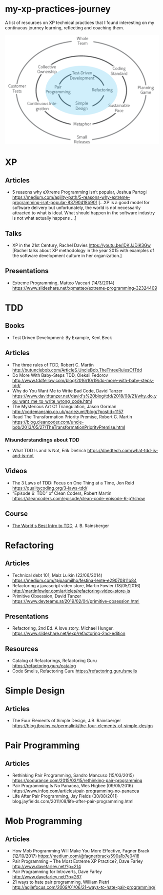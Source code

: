 # my-xp-practices-journey
A list of resources on XP technical practices that I found interesting on my continuous journey learning, reflecting and coaching them.

![XP core technical practices](images/xp_core_technical_practices.png)

# XP

## Articles
- 5 reasons why eXtreme Programming isn’t popular, Joshua Partogi https://medium.com/agility-path/5-reasons-why-extreme-programming-isnt-popular-83790418b901 [...XP is a good model for software delivery but unfortunately, the world is not necessarily attracted to what is ideal. What should happen in the software industry is not what actually happens ...]

## Talks
- XP in the 21st Century, Rachel Davies https://youtu.be/IDKJJDiK3Gw [Rachel talks about XP methodology in the year 2015 with examples of the software development culture in her organization.]

## Presentations
- Extreme Programming, Matteo Vaccari (14/3/2014) https://www.slideshare.net/xpmatteo/extreme-programming-32324409


# TDD

## Books
- Test Driven Development: By Example, Kent Beck

## Articles
- The three rules of TDD, Robert C. Martin http://butunclebob.com/ArticleS.UncleBob.TheThreeRulesOfTdd
- Do More With Baby-Steps TDD, Oleksii Fedorov http://www.tddfellow.com/blog/2016/10/19/do-more-with-baby-steps-tdd/
- Why do You Want Me to Write Bad Code, David Tanzer https://www.davidtanzer.net/david's%20blog/tdd/2018/08/21/why_do_you_want_me_to_write_wrong_code.html
- The Mysterious Art Of Triangulation, Jason Gorman http://codemanship.co.uk/parlezuml/blog/?postid=1157
- Read The Transformation Priority Premise, Robert C. Martin https://blog.cleancoder.com/uncle-bob/2013/05/27/TheTransformationPriorityPremise.html

### Misunderstandings about TDD
- What TDD Is and Is Not, Erik Dietrich https://daedtech.com/what-tdd-is-and-is-not

## Videos
- The 3 Laws of TDD: Focus on One Thing at a Time, Jon Reid https://qualitycoding.org/3-laws-tdd/
- “Episode 6: TDD” of Clean Coders, Robert Martin https://cleancoders.com/episode/clean-code-episode-6-p1/show

## Course
- [The World's Best Intro to TDD](https://www.jbrains.ca/training/the-worlds-best-introduction-to-test-driven-development), J. B. Rainsberger

# Refactoring

## Articles
- Technical debt 101, Maiz Lulkin (22/06/2014) https://medium.com/@joaomilho/festina-lente-e29070811b84
- Refactoring a javascript video store, Martin Fowler (18/05/2016) http://martinfowler.com/articles/refactoring-video-store-js
- Primitive Obsession, David Tanzer https://www.devteams.at/2019/02/04/primitive-obsession.html

## Presentations
- Refactoring, 2nd Ed. A love story. Michael Hunger. https://www.slideshare.net/jexp/refactoring-2nd-edition

## Resources
- Catalog of Refactorings, Refactoring Guru https://refactoring.guru/catalog
- Code Smells, Refactoring Guru https://refactoring.guru/smells


# Simple Design

## Articles
- The Four Elements of Simple Design, J.B. Rainsberger https://blog.jbrains.ca/permalink/the-four-elements-of-simple-design


# Pair Programming

## Articles
- Rethinking Pair Programming, Sandro Mancuso (15/03/2015) https://codurance.com/2015/03/15/rethinking-pair-programming
- Pair Programming Is No Panacea, Wes Higbee (09/05/2016) https://www.infoq.com/articles/pair-programming-no-panacea
- Life After Pair Programming, Jay Fields (30/08/2011)  blog.jayfields.com/2011/08/life-after-pair-programming.html

# Mob Programming

## Articles
- How Mob Programming Will Make You More Effective, Fagner Brack (12/10/2017) https://medium.com/@fagnerbrack/590a1b7e0418
- Pair Programming – The Most Extreme XP Practice?, Dave Farley http://www.davefarley.net/?p=214
- Pair Programming for Introverts, Dave Farley http://www.davefarley.net/?p=267
- 21 ways to hate pair programming, William Pietri http://agilefocus.com/2009/01/06/21-ways-to-hate-pair-programming/

